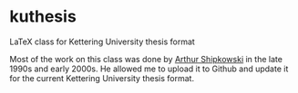 kuthesis
========

LaTeX class for Kettering University thesis format

Most of the work on this class was done by [Arthur Shipkowski](http://www.fox-dreams.com/art/) in the late 1990s and early 2000s. He allowed me to upload it to Github and update it for the current Kettering University thesis format.
